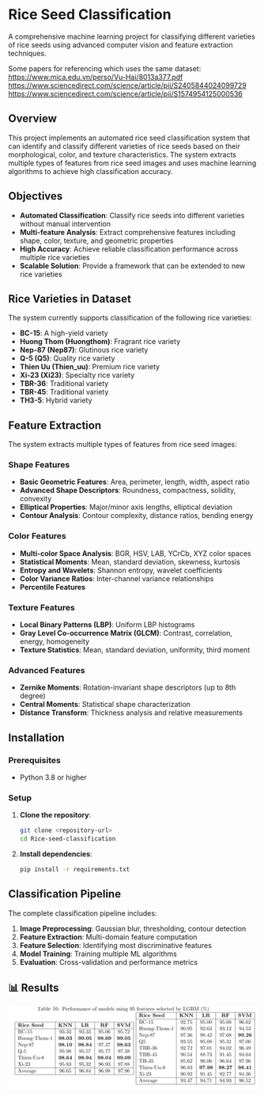 # Rice Seed Classification

A comprehensive machine learning project for classifying different varieties of rice seeds using advanced computer vision and feature extraction techniques.


Some papers for referencing which uses the same dataset:
https://www.mica.edu.vn/perso/Vu-Hai/8013a377.pdf
https://www.sciencedirect.com/science/article/pii/S2405844024099729
https://www.sciencedirect.com/science/article/pii/S1574954125000536

##  Overview

This project implements an automated rice seed classification system that can identify and classify different varieties of rice seeds based on their morphological, color, and texture characteristics. The system extracts multiple types of features from rice seed images and uses machine learning algorithms to achieve high classification accuracy.

## Objectives

- **Automated Classification**: Classify rice seeds into different varieties without manual intervention
- **Multi-feature Analysis**: Extract comprehensive features including shape, color, texture, and geometric properties
- **High Accuracy**: Achieve reliable classification performance across multiple rice varieties
- **Scalable Solution**: Provide a framework that can be extended to new rice varieties

## Rice Varieties in Dataset

The system currently supports classification of the following rice varieties:

- **BC-15**: A high-yield variety
- **Huong Thom (Huongthom)**: Fragrant rice variety
- **Nep-87 (Nep87)**: Glutinous rice variety
- **Q-5 (Q5)**: Quality rice variety
- **Thien Uu (Thien_uu)**: Premium rice variety
- **Xi-23 (Xi23)**: Specialty rice variety
- **TBR-36**: Traditional variety
- **TBR-45**: Traditional variety
- **TH3-5**: Hybrid variety

## Feature Extraction

The system extracts multiple types of features from rice seed images:

### Shape Features
- **Basic Geometric Features**: Area, perimeter, length, width, aspect ratio
- **Advanced Shape Descriptors**: Roundness, compactness, solidity, convexity
- **Elliptical Properties**: Major/minor axis lengths, elliptical deviation
- **Contour Analysis**: Contour complexity, distance ratios, bending energy

### Color Features
- **Multi-color Space Analysis**: BGR, HSV, LAB, YCrCb, XYZ color spaces
- **Statistical Moments**: Mean, standard deviation, skewness, kurtosis
- **Entropy and Wavelets**: Shannon entropy, wavelet coefficients
- **Color Variance Ratios**: Inter-channel variance relationships
- **Percentile Features**

### Texture Features
- **Local Binary Patterns (LBP)**: Uniform LBP histograms
- **Gray Level Co-occurrence Matrix (GLCM)**: Contrast, correlation, energy, homogeneity
- **Texture Statistics**: Mean, standard deviation, uniformity, third moment

### Advanced Features
- **Zernike Moments**: Rotation-invariant shape descriptors (up to 8th degree)
- **Central Moments**: Statistical shape characterization
- **Distance Transform**: Thickness analysis and relative measurements


## Installation

### Prerequisites
- Python 3.8 or higher

### Setup

1. **Clone the repository**:
   ```bash
   git clone <repository-url>
   cd Rice-seed-classification
   ```


2. **Install dependencies**:
   ```bash
   pip install -r requirements.txt
   ```

## Classification Pipeline

The complete classification pipeline includes:

1. **Image Preprocessing**: Gaussian blur, thresholding, contour detection
2. **Feature Extraction**: Multi-domain feature computation
3. **Feature Selection**: Identifying most discriminative features
4. **Model Training**: Training multiple ML algorithms
5. **Evaluation**: Cross-validation and performance metrics

## 📊 Results
![alt text](image.png)